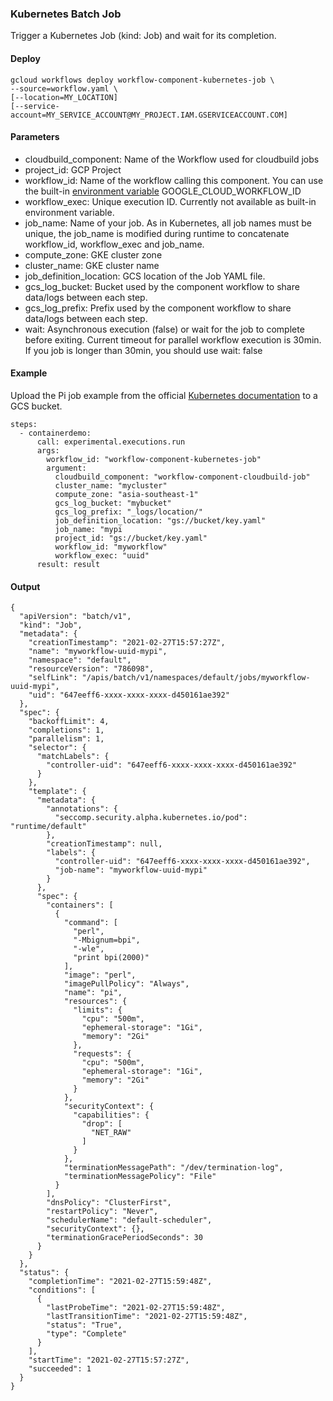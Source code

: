 ### Kubernetes Batch Job

Trigger a Kubernetes Job (kind: Job) and wait for its completion.

#### Deploy

```
gcloud workflows deploy workflow-component-kubernetes-job \
--source=workflow.yaml \ 
[--location=MY_LOCATION]
[--service-account=MY_SERVICE_ACCOUNT@MY_PROJECT.IAM.GSERVICEACCOUNT.COM]
```

#### Parameters

- cloudbuild_component: Name of the Workflow used for cloudbuild jobs
- project_id: GCP Project
- workflow_id: Name of the workflow calling this component. You can use the built-in [environment variable](https://cloud.google.com/workflows/docs/reference/environment-variables) GOOGLE_CLOUD_WORKFLOW_ID
- workflow_exec: Unique execution ID. Currently not available as built-in environment variable.
- job_name: Name of your job. As in Kubernetes, all job names must be unique, the job_name is modified during runtime to concatenate workflow_id, workflow_exec and job_name.
- compute_zone: GKE cluster zone
- cluster_name: GKE cluster name
- job_definition_location: GCS location of the Job YAML file.
- gcs_log_bucket: Bucket used by the component workflow to share data/logs between each step.
- gcs_log_prefix: Prefix used by the component workflow to share data/logs between each step.
- wait: Asynchronous execution (false) or wait for the job to complete before exiting. Current timeout for parallel workflow execution is 30min. If you job is longer than 30min, you should use wait: false

#### Example

Upload the Pi job example from the official [Kubernetes documentation](https://kubernetes.io/docs/concepts/workloads/controllers/job/) to a GCS bucket.

```
steps:
  - containerdemo:
      call: experimental.executions.run
      args: 
        workflow_id: "workflow-component-kubernetes-job"
        argument:
          cloudbuild_component: "workflow-component-cloudbuild-job"
          cluster_name: "mycluster"
          compute_zone: "asia-southeast-1"
          gcs_log_bucket: "mybucket"
          gcs_log_prefix: "_logs/location/"
          job_definition_location: "gs://bucket/key.yaml"
          job_name: "mypi
          project_id: "gs://bucket/key.yaml"
          workflow_id: "myworkflow"
          workflow_exec: "uuid"
      result: result
```


#### Output

```
{
  "apiVersion": "batch/v1",
  "kind": "Job",
  "metadata": {
    "creationTimestamp": "2021-02-27T15:57:27Z",
    "name": "myworkflow-uuid-mypi",
    "namespace": "default",
    "resourceVersion": "786098",
    "selfLink": "/apis/batch/v1/namespaces/default/jobs/myworkflow-uuid-mypi",
    "uid": "647eeff6-xxxx-xxxx-xxxx-d450161ae392"
  },
  "spec": {
    "backoffLimit": 4,
    "completions": 1,
    "parallelism": 1,
    "selector": {
      "matchLabels": {
        "controller-uid": "647eeff6-xxxx-xxxx-xxxx-d450161ae392"
      }
    },
    "template": {
      "metadata": {
        "annotations": {
          "seccomp.security.alpha.kubernetes.io/pod": "runtime/default"
        },
        "creationTimestamp": null,
        "labels": {
          "controller-uid": "647eeff6-xxxx-xxxx-xxxx-d450161ae392",
          "job-name": "myworkflow-uuid-mypi"
        }
      },
      "spec": {
        "containers": [
          {
            "command": [
              "perl",
              "-Mbignum=bpi",
              "-wle",
              "print bpi(2000)"
            ],
            "image": "perl",
            "imagePullPolicy": "Always",
            "name": "pi",
            "resources": {
              "limits": {
                "cpu": "500m",
                "ephemeral-storage": "1Gi",
                "memory": "2Gi"
              },
              "requests": {
                "cpu": "500m",
                "ephemeral-storage": "1Gi",
                "memory": "2Gi"
              }
            },
            "securityContext": {
              "capabilities": {
                "drop": [
                  "NET_RAW"
                ]
              }
            },
            "terminationMessagePath": "/dev/termination-log",
            "terminationMessagePolicy": "File"
          }
        ],
        "dnsPolicy": "ClusterFirst",
        "restartPolicy": "Never",
        "schedulerName": "default-scheduler",
        "securityContext": {},
        "terminationGracePeriodSeconds": 30
      }
    }
  },
  "status": {
    "completionTime": "2021-02-27T15:59:48Z",
    "conditions": [
      {
        "lastProbeTime": "2021-02-27T15:59:48Z",
        "lastTransitionTime": "2021-02-27T15:59:48Z",
        "status": "True",
        "type": "Complete"
      }
    ],
    "startTime": "2021-02-27T15:57:27Z",
    "succeeded": 1
  }
}
```


